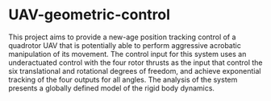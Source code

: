 # UAV-geometric-control
This project aims to provide a new-age position tracking control of a quadrotor UAV that is potentially able to perform aggressive acrobatic manipulation of its movement. The control input for this system uses an underactuated control with the four rotor thrusts as the input that control the six translational and rotational degrees of freedom, and achieve exponential tracking of the four outputs for all angles. The analysis of the system presents a globally defined model of the rigid body dynamics.

